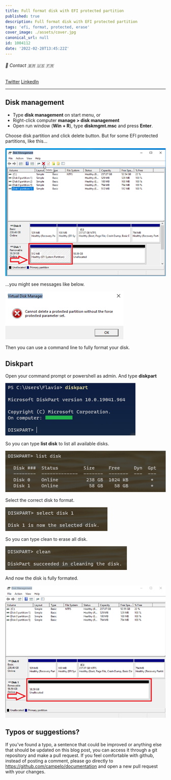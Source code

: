 ```yaml
---
title: Full format disk with EFI protected partition
published: true
description: Full format disk with EFI protected partition
tags: 'efi, format, protected, erase'
cover_image: ./assets/cover.jpg
canonical_url: null
id: 1004112
date: '2022-02-28T13:45:22Z'
---
```


###### :postbox: Contact :brazil: :us: :fr:

[Twitter](https://twitter.com/campelo87)
[LinkedIn](https://www.linkedin.com/in/flavio-campelo/?locale=en_US)

---

## Disk management

- Type **disk management** on start menu, or 
- Right-click computer **manage > disk management**
- Open run window (**Win + R**), type **diskmgmt.msc** and press **Enter**.

Choose disk partition and click delete button. But for some EFI protected partitions, like this...

![Image 1](./assets/img1.png)

...you might see messages like below.

![Image 2](./assets/img2.png)

Then you can use a command line to fully format your disk.

## Diskpart

Open your command prompt or powershell as admin. And type **diskpart**

![Image 3](./assets/img3.png)

So you can type **list disk** to list all available disks.

![Image 4](./assets/img4.png)

Select the correct disk to format.

![Image 5](./assets/img5.png)

So you can type clean to erase all disk.

![Image 6](./assets/img6.png)

And now the disk is fully formated.

![Image 7](./assets/img7.png)

## Typos or suggestions?

If you've found a typo, a sentence that could be improved or anything else that should be updated on this blog post, you can access it through a git repository and make a pull request. If you feel comfortable with github, instead of posting a comment, please go directly to https://github.com/campelo/documentation and open a new pull request with your changes.
